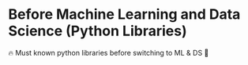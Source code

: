 # Before Machine Learning and Data Science (Python Libraries)
🔥 Must known python libraries before switching to ML &amp; DS 🤖

